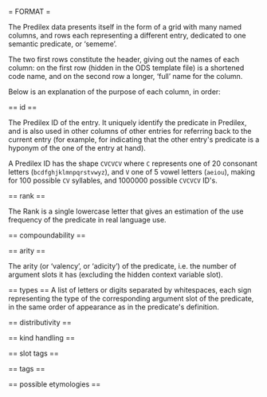 
= FORMAT =

The Predilex data presents itself in the form of a grid with many named columns, and rows each representing a different entry, dedicated to one semantic predicate, or ‘sememe’.

The two first rows constitute the header, giving out the names of each column: on the first row (hidden in the ODS template file) is a shortened code name, and on the second row a longer, ‘full’ name for the column.

Below is an explanation of the purpose of each column, in order:

== id ==

The Predilex ID of the entry. It uniquely identify the predicate in Predilex, and is also used in other columns of other entries for referring back to the current entry (for example, for indicating that the other entry's predicate is a hyponym of the one of the entry at hand).

A Predilex ID has the shape `CVCVCV` where `C` represents one of 20 consonant letters (`bcdfghjklmnpqrstvwyz`), and `V` one of 5 vowel letters (`aeiou`), making for 100 possible `CV` syllables, and 1000000 possible `CVCVCV` ID's.

== rank ==

The Rank is a single lowercase letter that gives an estimation of the use frequency of the predicate in real language use.

== compoundability ==

== arity ==

The arity (or ‘valency’, or ‘adicity’) of the predicate, i.e. the number of argument slots it has (excluding the hidden context variable slot).

== types ==
A list of letters or digits separated by whitespaces, each sign representing the type of the corresponding argument slot of the predicate, in the same order of appearance as in the predicate's definition.

== distributivity ==

== kind handling ==

== slot tags ==

== tags ==

== possible etymologies ==

